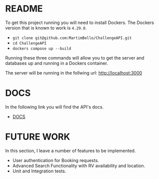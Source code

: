 # README

To get this project running you will need to install Dockers.
The Dockers version that is known to work is `4.29.0`.

- `git clone git@github.com:MartimBello/ChallengeAPI.git`
- `cd ChallengeAPI`
- `dockers compose up --build`

Running these three commands will allow you to get the server and databases up and running in a Dockers container.

The server will be running in the follwing url: [http://localhost:3000](http://localhost:3000)

# DOCS

In the following link you will find the API's docs.

- [DOCS](docs/README.md)

# FUTURE WORK

In this section, I leave a number of features to be implemented.

- User authentication for Booking requests.
- Advanced Search Functionality with RV availability and location.
- Unit and Integration tests.
